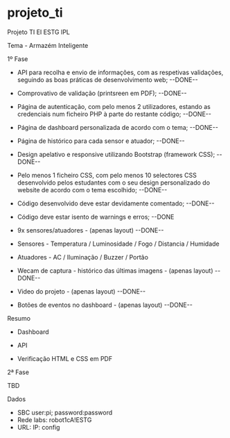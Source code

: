 # projeto_ti

Projeto TI EI ESTG IPL

Tema - Armazém Inteligente

1º Fase

 - API para recolha e envio de informações, com as respetivas validações, seguindo as boas práticas de desenvolvimento web; --DONE--
 
 - Comprovativo de validação (printsreen em PDF); --DONE--

 - Página de autenticação, com pelo menos 2 utilizadores, estando as credenciais num ficheiro PHP à parte do restante código; --DONE--

 - Página de dashboard personalizada de acordo com o tema; --DONE--

 - Página de histórico para cada sensor e atuador; --DONE--

 - Design apelativo e responsive utilizando Bootstrap (framework CSS); --DONE--

 - Pelo menos 1 ficheiro CSS, com pelo menos 10 selectores CSS desenvolvido pelos estudantes com o seu design personalizado do website de acordo com o tema escolhido; --DONE--

 - Código desenvolvido deve estar devidamente comentado; --DONE--

 - Código deve estar isento de warnings e erros; --DONE

  - 9x sensores/atuadores - (apenas layout) --DONE--
   - Sensores - Temperatura / Luminosidade / Fogo / Distancia / Humidade
   - Atuadores - AC / Iluminação / Buzzer / Portão
   
  - Wecam de captura - histórico das últimas imagens - (apenas layout)  --DONE--

  - Video do projeto - (apenas layout) --DONE--

  - Botões de eventos no dashboard - (apenas layout) --DONE--

Resumo

 - Dashboard
 
 - API

 - Verificação HTML e CSS em PDF


2ª Fase

TBD

Dados

 - SBC user:pi; password:password
 - Rede labs: robot1cA!ESTG
 - URL: IP: config